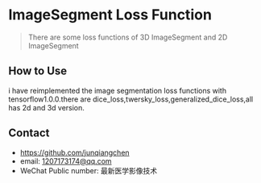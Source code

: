 # ImageSegment Loss Function
> There are some loss functions of 3D ImageSegment and 2D ImageSegment

## How to Use
i have reimplemented the image segmentation loss functions with tensorflow1.0.0.there are dice_loss,twersky_loss,generalized_dice_loss,all has 2d and 3d version.

## Contact
* https://github.com/junqiangchen
* email: 1207173174@qq.com
* WeChat Public number: 最新医学影像技术
